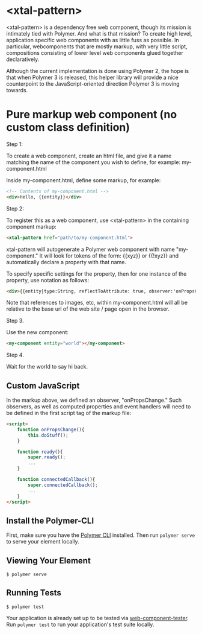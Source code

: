 # \<xtal-pattern\>

\<xtal-pattern\> is a dependency free web component, though its mission is intimately tied with Polymer.  And what is that mission?  To create high level, application specific web components with as little fuss as possible.  In particular, webcomponents that are mostly markup, with very little script, compositions consisting of lower level web components glued together declaratively.

Although the current implementation is done using Polymer 2, the hope is that when Polymer 3 is released, this helper library will provide a nice counterpoint to the JavaScript-oriented direction Polymer 3 is moving towards.

# Pure markup web component (no custom class definition)

Step 1:

To create a web component, create an html file, and give it a name matching the name of the component you wish to define, for example:  my-component.html

Inside my-component.html, define some markup, for example:

```html
<!-- Contents of my-component.html -->
<div>Hello, {{entity}}</div>
```

Step 2:

To register this as a web component, use \<xtal-pattern\> in the containing component markup:

```html
<xtal-pattern href="path/to/my-component.html">
```

xtal-pattern will autogenerate a Polymer web component with name "my-component." It will look for tokens of the form:  {{xyz}} or {{!xyz}} and automatically declare a property with that name.

To specify specific settings for the property, then for one instance of the property, use notation as follows:

```html
<div>{{entity|type:String, reflectToAttribute: true, observer:'onPropsChange'}}</div>
```

Note that references to images, etc, within my-component.html will all be relative to the base url of the web site / page open in the browser.  

Step 3.

Use the new component:

```html
<my-component entity="world"></my-component>
```

Step 4.

Wait for the world to say hi back.


## Custom JavaScript

In the markup above, we defined an observer, "onPropsChange."  Such observers, as well as computed properties and event handlers will need to be defined in the first script tag of the markup file:

```html
<script>
    function onPropsChange(){
        this.doStuff();
    }

    function ready(){
        super.ready();
        ...
    }

    function connectedCallback(){
        super.connectedCallback();
        ...
    }
</script>
```




## Install the Polymer-CLI

First, make sure you have the [Polymer CLI](https://www.npmjs.com/package/polymer-cli) installed. Then run `polymer serve` to serve your element locally.

## Viewing Your Element

```
$ polymer serve
```

## Running Tests

```
$ polymer test
```

Your application is already set up to be tested via [web-component-tester](https://github.com/Polymer/web-component-tester). Run `polymer test` to run your application's test suite locally.
